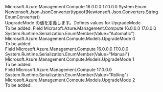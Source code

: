 <Type Name="UpgradeMode" FullName="Microsoft.Azure.Management.Compute.Models.UpgradeMode">
  <TypeSignature Language="C#" Value="public enum UpgradeMode" />
  <TypeSignature Language="ILAsm" Value=".class public auto ansi sealed UpgradeMode extends System.Enum" />
  <TypeSignature Language="DocId" Value="T:Microsoft.Azure.Management.Compute.Models.UpgradeMode" />
  <TypeSignature Language="VB.NET" Value="Public Enum UpgradeMode" />
  <TypeSignature Language="F#" Value="type UpgradeMode = " />
  <AssemblyInfo>
    <AssemblyName>Microsoft.Azure.Management.Compute</AssemblyName>
    <AssemblyVersion>16.0.0.0</AssemblyVersion>
    <AssemblyVersion>17.0.0.0</AssemblyVersion>
  </AssemblyInfo>
  <Base>
    <BaseTypeName>System.Enum</BaseTypeName>
  </Base>
  <Attributes>
    <Attribute>
      <AttributeName>Newtonsoft.Json.JsonConverter(typeof(Newtonsoft.Json.Converters.StringEnumConverter))</AttributeName>
    </Attribute>
  </Attributes>
  <Docs>
    <summary>
            <span data-ttu-id="75ef1-101">UpgradeMode の値を定義します。</span><span class="sxs-lookup"><span data-stu-id="75ef1-101">Defines values for UpgradeMode.</span></span>
            </summary>
    <remarks>To be added.</remarks>
  </Docs>
  <Members>
    <Member MemberName="Automatic">
      <MemberSignature Language="C#" Value="Automatic" />
      <MemberSignature Language="ILAsm" Value=".field public static literal valuetype Microsoft.Azure.Management.Compute.Models.UpgradeMode Automatic = int32(0)" />
      <MemberSignature Language="DocId" Value="F:Microsoft.Azure.Management.Compute.Models.UpgradeMode.Automatic" />
      <MemberSignature Language="VB.NET" Value="Automatic" />
      <MemberSignature Language="F#" Value="Automatic = 0" Usage="Microsoft.Azure.Management.Compute.Models.UpgradeMode.Automatic" />
      <MemberType>Field</MemberType>
      <AssemblyInfo>
        <AssemblyName>Microsoft.Azure.Management.Compute</AssemblyName>
        <AssemblyVersion>16.0.0.0</AssemblyVersion>
        <AssemblyVersion>17.0.0.0</AssemblyVersion>
      </AssemblyInfo>
      <Attributes>
        <Attribute>
          <AttributeName>System.Runtime.Serialization.EnumMember(Value="Automatic")</AttributeName>
        </Attribute>
      </Attributes>
      <ReturnValue>
        <ReturnType>Microsoft.Azure.Management.Compute.Models.UpgradeMode</ReturnType>
      </ReturnValue>
      <MemberValue>0</MemberValue>
      <Docs>
        <summary>To be added.</summary>
      </Docs>
    </Member>
    <Member MemberName="Manual">
      <MemberSignature Language="C#" Value="Manual" />
      <MemberSignature Language="ILAsm" Value=".field public static literal valuetype Microsoft.Azure.Management.Compute.Models.UpgradeMode Manual = int32(1)" />
      <MemberSignature Language="DocId" Value="F:Microsoft.Azure.Management.Compute.Models.UpgradeMode.Manual" />
      <MemberSignature Language="VB.NET" Value="Manual" />
      <MemberSignature Language="F#" Value="Manual = 1" Usage="Microsoft.Azure.Management.Compute.Models.UpgradeMode.Manual" />
      <MemberType>Field</MemberType>
      <AssemblyInfo>
        <AssemblyName>Microsoft.Azure.Management.Compute</AssemblyName>
        <AssemblyVersion>16.0.0.0</AssemblyVersion>
        <AssemblyVersion>17.0.0.0</AssemblyVersion>
      </AssemblyInfo>
      <Attributes>
        <Attribute>
          <AttributeName>System.Runtime.Serialization.EnumMember(Value="Manual")</AttributeName>
        </Attribute>
      </Attributes>
      <ReturnValue>
        <ReturnType>Microsoft.Azure.Management.Compute.Models.UpgradeMode</ReturnType>
      </ReturnValue>
      <MemberValue>1</MemberValue>
      <Docs>
        <summary>To be added.</summary>
      </Docs>
    </Member>
    <Member MemberName="Rolling">
      <MemberSignature Language="C#" Value="Rolling" />
      <MemberSignature Language="ILAsm" Value=".field public static literal valuetype Microsoft.Azure.Management.Compute.Models.UpgradeMode Rolling = int32(2)" />
      <MemberSignature Language="DocId" Value="F:Microsoft.Azure.Management.Compute.Models.UpgradeMode.Rolling" />
      <MemberSignature Language="VB.NET" Value="Rolling" />
      <MemberSignature Language="F#" Value="Rolling = 2" Usage="Microsoft.Azure.Management.Compute.Models.UpgradeMode.Rolling" />
      <MemberType>Field</MemberType>
      <AssemblyInfo>
        <AssemblyName>Microsoft.Azure.Management.Compute</AssemblyName>
        <AssemblyVersion>17.0.0.0</AssemblyVersion>
      </AssemblyInfo>
      <Attributes>
        <Attribute>
          <AttributeName>System.Runtime.Serialization.EnumMember(Value="Rolling")</AttributeName>
        </Attribute>
      </Attributes>
      <ReturnValue>
        <ReturnType>Microsoft.Azure.Management.Compute.Models.UpgradeMode</ReturnType>
      </ReturnValue>
      <MemberValue>2</MemberValue>
      <Docs>
        <summary>To be added.</summary>
      </Docs>
    </Member>
  </Members>
</Type>
